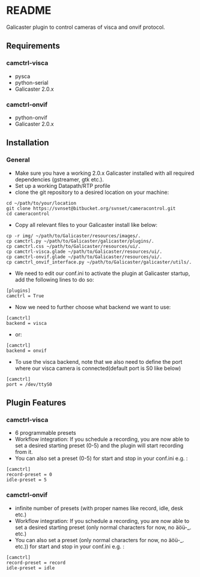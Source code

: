 # README #

Galicaster plugin to control cameras of visca and onvif protocol.

## Requirements ##
### camctrl-visca ###
* pysca
* python-serial
* Galicaster 2.0.x
### camctrl-onvif ###
* python-onvif
* Galicaster 2.0.x


## Installation ##
### General ###
* Make sure you have a working 2.0.x Galicaster installed with all required dependencies (gstreamer, gtk etc.).
* Set up a working Datapath/RTP profile
* clone the git repository to a desired location on your machine:

```
cd ~/path/to/your/location
git clone https://svnset@bitbucket.org/svnset/cameracontrol.git
cd cameracontrol
```
* Copy all relevant files to your Galicaster install like below:
```
cp -r img/ ~/path/to/Galicaster/resources/images/.
cp camctrl.py ~/path/to/Galicaster/galicaster/plugins/.
cp camctrl.css ~/path/to/Galicaster/resources/ui/.
cp camctrl-visca.glade ~/path/to/Galicaster/resources/ui/.
cp camctrl-onvif.glade ~/path/to/Galicaster/resources/ui/.
cp camctrl_onvif_interface.py ~/path/to/Galicaster/galicaster/utils/.

```
* We need to edit our conf.ini to activate the plugin at Galicaster startup, add the following lines to do so:
```
[plugins]
camctrl = True
```
* Now we need to further choose what backend we want to use:
```
[camctrl]
backend = visca
```
* or:
```
[camctrl]
backend = onvif
```
* To use the visca backend, note that we also need to define the port where our visca camera is connected(default port is S0 like below)
```
[camctrl]
port = /dev/ttyS0
```

## Plugin Features ##
### camctrl-visca ###
* 6 programmable presets
* Workflow integration: If you schedule a recording, you are now able to set a desired starting preset (0-5) and the plugin will start recording from it.
* You can also set a preset (0-5) for start and stop in your conf.ini e.g. :
```
[camctrl]
record-preset = 0
idle-preset = 5
```
### camctrl-onvif ###
* infinite number of presets (with proper names like record, idle, desk etc.)
* Workflow integration: If you schedule a recording, you are now able to set a desired starting preset (only normal characters for now, no äöü-_. etc.)
* You can also set a preset (only normal characters for now, no äöü-_. etc.)) for start and stop in your conf.ini e.g. :
```
[camctrl]
record-preset = record
idle-preset = idle
```